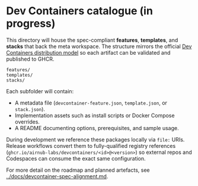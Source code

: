 # Dev Containers catalogue (in progress)

This directory will house the spec-compliant **features**, **templates**, and **stacks** that back the meta workspace. The structure mirrors the official [Dev Containers distribution model](https://containers.dev/implementors/spec/) so each artifact can be validated and published to GHCR.

```
features/
templates/
stacks/
```

Each subfolder will contain:

- A metadata file (`devcontainer-feature.json`, `template.json`, or `stack.json`).
- Implementation assets such as install scripts or Docker Compose overrides.
- A README documenting options, prerequisites, and sample usage.

During development we reference these packages locally via `file:` URIs. Release workflows convert them to fully-qualified registry references (`ghcr.io/airnub-labs/devcontainers/<id>@<version>`) so external repos and Codespaces can consume the exact same configuration.

For more detail on the roadmap and planned artefacts, see [../docs/devcontainer-spec-alignment.md](../docs/devcontainer-spec-alignment.md).
